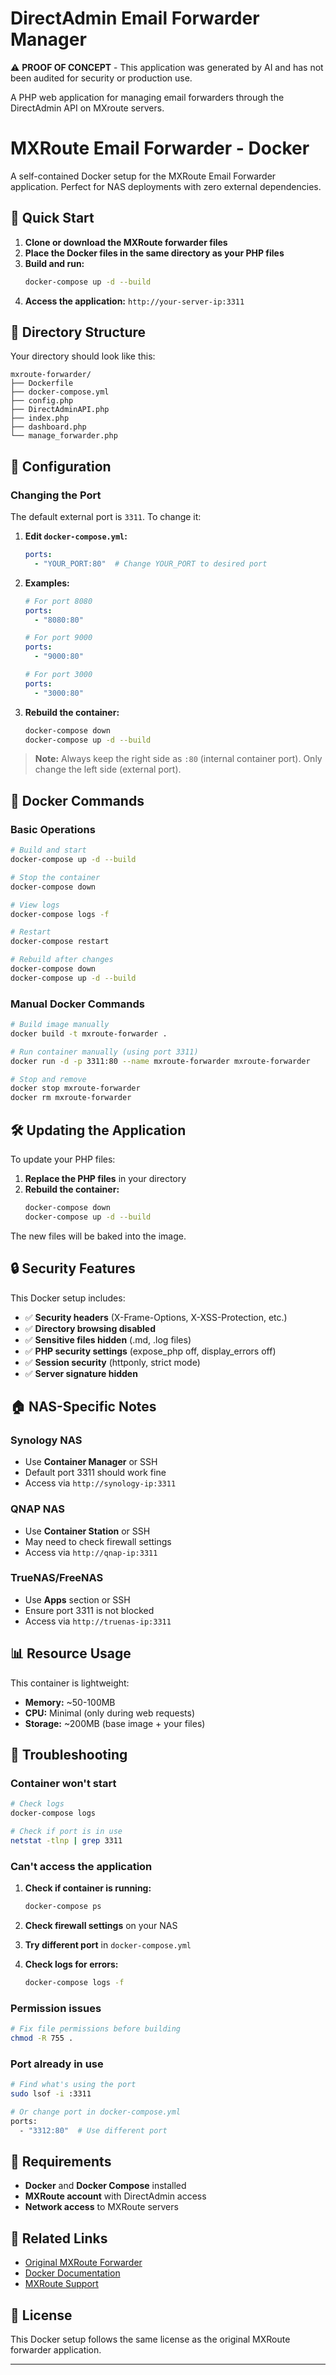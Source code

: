 # DirectAdmin Email Forwarder Manager

⚠️ **PROOF OF CONCEPT** - This application was generated by AI and has not been audited for security or production use.

A PHP web application for managing email forwarders through the DirectAdmin API on MXroute servers.

# MXRoute Email Forwarder - Docker

A self-contained Docker setup for the MXRoute Email Forwarder application. Perfect for NAS deployments with zero external dependencies.

## 🚀 Quick Start

1. **Clone or download the MXRoute forwarder files**
2. **Place the Docker files in the same directory as your PHP files**
3. **Build and run:**
   ```bash
   docker-compose up -d --build
   ```
4. **Access the application:** `http://your-server-ip:3311`

## 📁 Directory Structure

Your directory should look like this:

```
mxroute-forwarder/
├── Dockerfile
├── docker-compose.yml
├── config.php
├── DirectAdminAPI.php
├── index.php
├── dashboard.php
└── manage_forwarder.php
```

## 🔧 Configuration

### Changing the Port

The default external port is `3311`. To change it:

1. **Edit `docker-compose.yml`:**
   ```yaml
   ports:
     - "YOUR_PORT:80"  # Change YOUR_PORT to desired port
   ```

2. **Examples:**
   ```yaml
   # For port 8080
   ports:
     - "8080:80"
   
   # For port 9000
   ports:
     - "9000:80"
   
   # For port 3000
   ports:
     - "3000:80"
   ```

3. **Rebuild the container:**
   ```bash
   docker-compose down
   docker-compose up -d --build
   ```

> **Note:** Always keep the right side as `:80` (internal container port). Only change the left side (external port).

## 🐳 Docker Commands

### Basic Operations
```bash
# Build and start
docker-compose up -d --build

# Stop the container
docker-compose down

# View logs
docker-compose logs -f

# Restart
docker-compose restart

# Rebuild after changes
docker-compose down
docker-compose up -d --build
```

### Manual Docker Commands
```bash
# Build image manually
docker build -t mxroute-forwarder .

# Run container manually (using port 3311)
docker run -d -p 3311:80 --name mxroute-forwarder mxroute-forwarder

# Stop and remove
docker stop mxroute-forwarder
docker rm mxroute-forwarder
```

## 🛠️ Updating the Application

To update your PHP files:

1. **Replace the PHP files** in your directory
2. **Rebuild the container:**
   ```bash
   docker-compose down
   docker-compose up -d --build
   ```

The new files will be baked into the image.

## 🔒 Security Features

This Docker setup includes:

- ✅ **Security headers** (X-Frame-Options, X-XSS-Protection, etc.)
- ✅ **Directory browsing disabled**
- ✅ **Sensitive files hidden** (.md, .log files)
- ✅ **PHP security settings** (expose_php off, display_errors off)
- ✅ **Session security** (httponly, strict mode)
- ✅ **Server signature hidden**

## 🏠 NAS-Specific Notes

### Synology NAS
- Use **Container Manager** or SSH
- Default port 3311 should work fine
- Access via `http://synology-ip:3311`

### QNAP NAS
- Use **Container Station** or SSH
- May need to check firewall settings
- Access via `http://qnap-ip:3311`

### TrueNAS/FreeNAS
- Use **Apps** section or SSH
- Ensure port 3311 is not blocked
- Access via `http://truenas-ip:3311`

## 📊 Resource Usage

This container is lightweight:
- **Memory:** ~50-100MB
- **CPU:** Minimal (only during web requests)
- **Storage:** ~200MB (base image + your files)

## 🐛 Troubleshooting

### Container won't start
```bash
# Check logs
docker-compose logs

# Check if port is in use
netstat -tlnp | grep 3311
```

### Can't access the application
1. **Check if container is running:**
   ```bash
   docker-compose ps
   ```

2. **Check firewall settings** on your NAS

3. **Try different port** in `docker-compose.yml`

4. **Check logs for errors:**
   ```bash
   docker-compose logs -f
   ```

### Permission issues
```bash
# Fix file permissions before building
chmod -R 755 .
```

### Port already in use
```bash
# Find what's using the port
sudo lsof -i :3311

# Or change port in docker-compose.yml
ports:
  - "3312:80"  # Use different port
```

## 📝 Requirements

- **Docker** and **Docker Compose** installed
- **MXRoute account** with DirectAdmin access
- **Network access** to MXRoute servers

## 🔗 Related Links

- [Original MXRoute Forwarder](https://github.com/mxroute/forwarder_poc)
- [Docker Documentation](https://docs.docker.com/)
- [MXRoute Support](https://mxroute.com/)

## 📄 License

This Docker setup follows the same license as the original MXRoute forwarder application.

---
